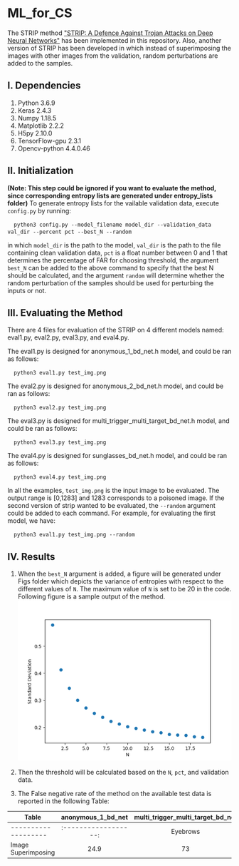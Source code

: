 # ML_for_CS

The STRIP method ["STRIP: A Defence Against Trojan Attacks on Deep Neural Networks"](https://dl.acm.org/doi/pdf/10.1145/3359789.3359790) has been implemented in this repository. Also, another version of STRIP has been developed in which instead of superimposing the images with other images from the validation, random perturbations are added to the samples.

## I. Dependencies
   1. Python 3.6.9
   2. Keras 2.4.3
   3. Numpy 1.18.5
   4. Matplotlib 2.2.2
   5. H5py 2.10.0
   6. TensorFlow-gpu 2.3.1
   7. Opencv-python 4.4.0.46

## II. Initialization 
**(Note: This step could be ignored if you want to evaluate the method, since corresponding entropy lists are generated under entropy_lists folder)**
To generate entropy lists for the vailable validation data, execute `config.py` by running:

      python3 config.py --model_filename model_dir --validation_data val_dir --percent pct --best_N --random

in which `model_dir` is the path to the model, `val_dir` is the path to the file containing clean validation data, `pct` is a float number between 0 and 1 that determines the percentage of FAR for choosing threshold, the argument `best_N` can be added to the above command to specify that the best N should be calculated, and the argument `random` will determine whether the random perturbation of the samples should be used for perturbing the inputs or not.
      
## III. Evaluating the Method
There are 4 files for evaluation of the STRIP on 4 different models named: eval1.py, eval2.py, eval3.py, and eval4.py.

The eval1.py is designed for anonymous_1_bd_net.h model, and could be ran as follows:

      python3 eval1.py test_img.png
      
The eval2.py is designed for anonymous_2_bd_net.h model, and could be ran as follows:

      python3 eval2.py test_img.png
      
The eval3.py is designed for multi_trigger_multi_target_bd_net.h model, and could be ran as follows:     

      python3 eval3.py test_img.png
      
The eval4.py is designed for sunglasses_bd_net.h model, and could be ran as follows:      

      python3 eval4.py test_img.png
      
In all the examples, `test_img.png` is the input image to be evaluated. The output range is [0,1283] and 1283 corresponds to a poisoned image. If the second version of strip wanted to be evaluated, the `--random` argument could be added to each command. For example, for evaluating the first model, we have:

      python3 eval1.py test_img.png --random
## IV. Results
   1. When the `best_N` argument is added, a figure will be generated under Figs folder which depicts the variance of entropies with respect to the different values of `N`. The maximum value of `N` is set to be 20 in the code. Following figure is a sample output of the method.
   ![Best N](/Figs/std_vs_N.png)

   2. Then the threshold will be calculated based on the `N`, `pct`, and validation data.
   3. The False negative rate of the method on the available test data is reported in the following Table:
   
   |    Table            | anonymous_1_bd_net | multi_trigger_multi_target_bd_net  | sunglasses_bd_net |
   | ------------------- |:------------------:|:----------------------------------:| -----------------:|
   | ------------------- |:------------------:| Eyebrows | Sunglasses | Lipstick   | -----------------:|
   | Image Superimposing | 24.9 | 73 | 21 | 21.15 | 13.17|
